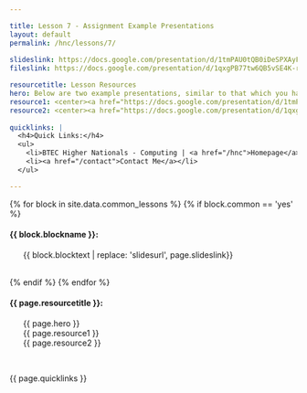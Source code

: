 ```yaml
---

title: Lesson 7 - Assignment Example Presentations
layout: default
permalink: /hnc/lessons/7/
    
slideslink: https://docs.google.com/presentation/d/1tmPAU0tQB0iDeSPXAyFKsVqUQ8x9KbUSx8vF9qPhG8A/export/pdf
fileslink: https://docs.google.com/presentation/d/1qxgPB77tw6QB5vSE4K-rliPoKH5d9wvFPa7Nq1cdFEo/export/pdf

resourcetitle: Lesson Resources
hero: Below are two example presentations, similar to that which you have been asked to do for your assignment. One would be much better than the other. Neither are designed to be perfect!!
resource1: <center><a href="https://docs.google.com/presentation/d/1tmPAU0tQB0iDeSPXAyFKsVqUQ8x9KbUSx8vF9qPhG8A/export/pdf" target="_blank" class="btn btn-ghost">Example Presentation 1</a></center>
resource2: <center><a href="https://docs.google.com/presentation/d/1qxgPB77tw6QB5vSE4K-rliPoKH5d9wvFPa7Nq1cdFEo/export/pdf" target="_blank" class="btn btn-ghost">Example Presentation 2</a></center>
  
quicklinks: |
  <h4>Quick Links:</h4>
  <ul>
    <li>BTEC Higher Nationals - Computing | <a href="/hnc">Homepage</a> | <a href="/hnc/lessons/0/">Lesson 0 - Introduction</a></li>
    <li><a href="/contact">Contact Me</a></li>
  </ul> 

---
```


{% for block in site.data.common_lessons %}
  {% if block.common == 'yes' %}
  <h4 id="{{ block.idtag }}">{{ block.blockname }}:</h4>
  <ul>
    {{ block.blocktext | replace: 'slidesurl', page.slideslink}}
  </ul>
  <br/>
  {% endif %}
{% endfor %}

<h4>{{ page.resourcetitle }}:</h4>
<ul style="list-style-type:disc;">
  {{ page.hero }}
  <br/>
  {{ page.resource1 }}
  <br/>
  {{ page.resource2 }}
</ul>
<br/>

{{ page.quicklinks }}

<br/>

